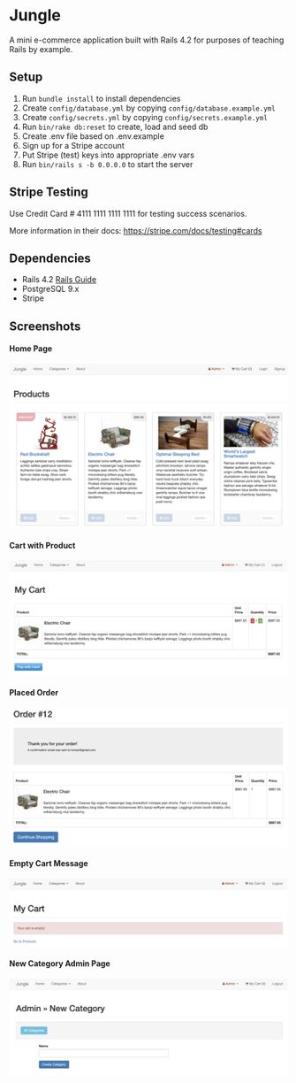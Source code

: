 # Jungle

A mini e-commerce application built with Rails 4.2 for purposes of teaching Rails by example.


## Setup

1. Run `bundle install` to install dependencies
2. Create `config/database.yml` by copying `config/database.example.yml`
3. Create `config/secrets.yml` by copying `config/secrets.example.yml`
4. Run `bin/rake db:reset` to create, load and seed db
5. Create .env file based on .env.example
6. Sign up for a Stripe account
7. Put Stripe (test) keys into appropriate .env vars
8. Run `bin/rails s -b 0.0.0.0` to start the server

## Stripe Testing

Use Credit Card # 4111 1111 1111 1111 for testing success scenarios.

More information in their docs: <https://stripe.com/docs/testing#cards>

## Dependencies

* Rails 4.2 [Rails Guide](http://guides.rubyonrails.org/v4.2/)
* PostgreSQL 9.x
* Stripe

## Screenshots

#### Home Page
!["Screenshot of home page"](https://github.com/lealinin/jungle-rails/blob/master/docs/1.%20Home-Page.png)

#### Cart with Product
!["Screenshot of cart with one product"](https://github.com/lealinin/jungle-rails/blob/master/docs/2.%20My-Cart.png)

#### Placed Order
!["Screenshot of placed order and confirmation"](https://github.com/lealinin/jungle-rails/blob/master/docs/3.%20Order.png)

#### Empty Cart Message
!["Screenshot of cart page when cart is empty"](https://github.com/lealinin/jungle-rails/blob/master/docs/4.%20Empty-Cart.png)

#### New Category Admin Page
!["Screenshot of new category admin page"](https://github.com/lealinin/jungle-rails/blob/master/docs/6.%20New-Category.png)
